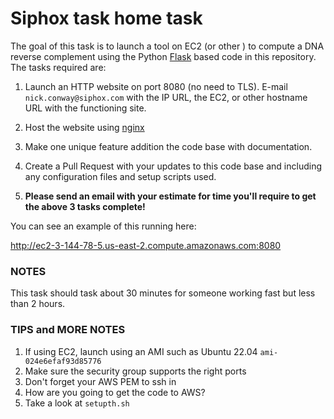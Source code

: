 # Siphox task home task

The goal of this task is to launch a tool on EC2 (or other ) to compute a DNA reverse complement using the Python [Flask](https://flask.palletsprojects.com/en/2.3.x/) based code in this repository.  The tasks required are:

1. Launch an HTTP website on port 8080 (no need to TLS).  E-mail `nick.conway@siphox.com` with the IP URL, the EC2, or other hostname URL with the functioning site.

2. Host the website using [nginx](https://www.nginx.com)


3. Make one unique feature addition the code base with documentation.

4. Create a Pull Request with your updates to this code base and including any configuration files and setup scripts used.

5. **Please send an email with your estimate for time you'll require to get the above 3 tasks complete!**

You can see an example of this running here:

http://ec2-3-144-78-5.us-east-2.compute.amazonaws.com:8080

### NOTES
This task should task about 30 minutes for someone working fast but less than 2 hours.

### TIPS and MORE NOTES

1. If using EC2, launch using an AMI such as Ubuntu 22.04 `ami-024e6efaf93d85776`
2. Make sure the security group supports the right ports
3. Don't forget your AWS PEM to ssh in
4. How are you going to get the code to AWS?
5. Take a look at `setupth.sh`
